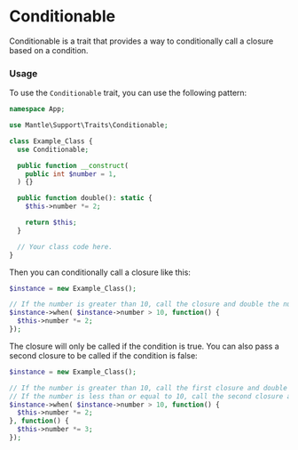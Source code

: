 # Conditionable

Conditionable is a trait that provides a way to conditionally call a closure
based on a condition.

### Usage

To use the `Conditionable` trait, you can use the following pattern:

```php
namespace App;

use Mantle\Support\Traits\Conditionable;

class Example_Class {
  use Conditionable;

  public function __construct(
    public int $number = 1,
  ) {}

  public function double(): static {
    $this->number *= 2;

    return $this;
  }

  // Your class code here.
}
```

Then you can conditionally call a closure like this:

```php
$instance = new Example_Class();

// If the number is greater than 10, call the closure and double the number.
$instance->when( $instance->number > 10, function() {
  $this->number *= 2;
});
```

The closure will only be called if the condition is true. You can also pass
a second closure to be called if the condition is false:

```php
$instance = new Example_Class();

// If the number is greater than 10, call the first closure and double the number.
// If the number is less than or equal to 10, call the second closure and triple the number.
$instance->when( $instance->number > 10, function() {
  $this->number *= 2;
}, function() {
  $this->number *= 3;
});
```